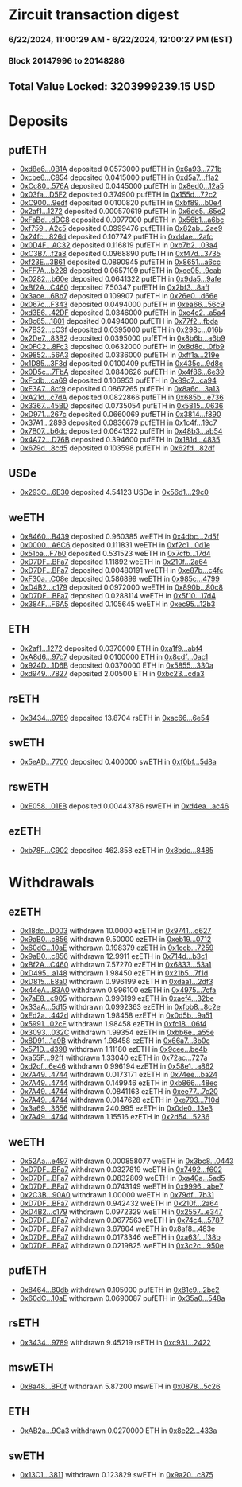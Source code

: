 # Zircuit transaction digest
### 6/22/2024, 11:00:29 AM - 6/22/2024, 12:00:27 PM (EST)
### Block 20147996 to 20148286

## Total Value Locked: 3203999239.15 USD

# Deposits
## pufETH
- [0xd8e6...0B1A](https://etherscan.io/address/0xd8e6a0e8377A458C0c3aCaefCB6EC2c4934e0B1A) deposited 0.0573000 pufETH in [0x6a93...771b](https://etherscan.io/tx/0xd8e6a0e8377A458C0c3aCaefCB6EC2c4934e0B1A)
- [0xcbe6...C854](https://etherscan.io/address/0xcbe6dDE7dfe22ED405bf689c6Bb10c863f1AC854) deposited 0.0415000 pufETH in [0xd5a7...f1a2](https://etherscan.io/tx/0xcbe6dDE7dfe22ED405bf689c6Bb10c863f1AC854)
- [0xCc80...576A](https://etherscan.io/address/0xCc8071b9755ABea1C3Cf33374195DFd4DFB6576A) deposited 0.0445000 pufETH in [0x8ed0...12a5](https://etherscan.io/tx/0xCc8071b9755ABea1C3Cf33374195DFd4DFB6576A)
- [0x03fa...D5F2](https://etherscan.io/address/0x03fa99fF3892Bc04480B1665e7A9b7Ea8C1CD5F2) deposited 0.374900 pufETH in [0x155d...72c2](https://etherscan.io/tx/0x03fa99fF3892Bc04480B1665e7A9b7Ea8C1CD5F2)
- [0xC900...9edf](https://etherscan.io/address/0xC90090770590BFA9278BF3eedE0C5E9878719edf) deposited 0.0100820 pufETH in [0xbf89...b0e4](https://etherscan.io/tx/0xC90090770590BFA9278BF3eedE0C5E9878719edf)
- [0x2af1...1272](https://etherscan.io/address/0x2af1f8dBff690885F5D845918e496C3898291272) deposited 0.000570619 pufETH in [0x6de5...65e2](https://etherscan.io/tx/0x2af1f8dBff690885F5D845918e496C3898291272)
- [0xFaBd...dDC8](https://etherscan.io/address/0xFaBdF9124ee97fA7B62fe7CADA9a786c06d1dDC8) deposited 0.0977000 pufETH in [0x56b1...a6bc](https://etherscan.io/tx/0xFaBdF9124ee97fA7B62fe7CADA9a786c06d1dDC8)
- [0xf759...A2c5](https://etherscan.io/address/0xf759AE34b828b71B3540757D6F023B12f475A2c5) deposited 0.0999476 pufETH in [0x82ab...2ae9](https://etherscan.io/tx/0xf759AE34b828b71B3540757D6F023B12f475A2c5)
- [0x24fc...826d](https://etherscan.io/address/0x24fc782DbF6e2ED379224ccA3193Ac9E4281826d) deposited 0.107742 pufETH in [0xddae...2afc](https://etherscan.io/tx/0x24fc782DbF6e2ED379224ccA3193Ac9E4281826d)
- [0x0D4F...AC32](https://etherscan.io/address/0x0D4F48b7cb4513c9c8056Fc7C1f5D83B491AAC32) deposited 0.116819 pufETH in [0xb7b2...03a4](https://etherscan.io/tx/0x0D4F48b7cb4513c9c8056Fc7C1f5D83B491AAC32)
- [0xC3B7...f2a8](https://etherscan.io/address/0xC3B7e2AdAc6A13Ad3f924e4778856dbe6516f2a8) deposited 0.0968890 pufETH in [0xf47d...3735](https://etherscan.io/tx/0xC3B7e2AdAc6A13Ad3f924e4778856dbe6516f2a8)
- [0xf23E...3B61](https://etherscan.io/address/0xf23E80E3c835054394075D955f849718F7dE3B61) deposited 0.0890945 pufETH in [0x8651...a6cc](https://etherscan.io/tx/0xf23E80E3c835054394075D955f849718F7dE3B61)
- [0xFF7A...b228](https://etherscan.io/address/0xFF7Ad38D2aa7EE01458d467645f08ab9CeC8b228) deposited 0.0657109 pufETH in [0xce05...9cab](https://etherscan.io/tx/0xFF7Ad38D2aa7EE01458d467645f08ab9CeC8b228)
- [0x0282...b60e](https://etherscan.io/address/0x0282119F14D81dFF7F84BD621b0EdA55dC36b60e) deposited 0.0641322 pufETH in [0x9da5...9afe](https://etherscan.io/tx/0x0282119F14D81dFF7F84BD621b0EdA55dC36b60e)
- [0xBf2A...C460](https://etherscan.io/address/0xBf2Ac0BaF27BE73Fc245547e7b0A56C86fC1C460) deposited 7.50347 pufETH in [0x2bf3...8aff](https://etherscan.io/tx/0xBf2Ac0BaF27BE73Fc245547e7b0A56C86fC1C460)
- [0x3ace...6Bb7](https://etherscan.io/address/0x3aceB77bf88c3A92079BAa8dB3Ddb172e3636Bb7) deposited 0.109907 pufETH in [0x26e0...d66e](https://etherscan.io/tx/0x3aceB77bf88c3A92079BAa8dB3Ddb172e3636Bb7)
- [0x067c...F343](https://etherscan.io/address/0x067c4153A1CA9061CBA3e3ec2260BdE95f35F343) deposited 0.0494000 pufETH in [0xea66...56c9](https://etherscan.io/tx/0x067c4153A1CA9061CBA3e3ec2260BdE95f35F343)
- [0xd3E6...42DF](https://etherscan.io/address/0xd3E6a0F7bf13f4699F99e4507dA744db867b42DF) deposited 0.0346000 pufETH in [0xe4c2...a5a4](https://etherscan.io/tx/0xd3E6a0F7bf13f4699F99e4507dA744db867b42DF)
- [0x8c65...1801](https://etherscan.io/address/0x8c658C893E1fA9e4402Dc7f3b6c882416c401801) deposited 0.0494000 pufETH in [0x77f2...fbda](https://etherscan.io/tx/0x8c658C893E1fA9e4402Dc7f3b6c882416c401801)
- [0x7B32...cC3f](https://etherscan.io/address/0x7B32D2a9ab5991a6F4bbAd58B7642E52edA9cC3f) deposited 0.0395000 pufETH in [0x298c...016b](https://etherscan.io/tx/0x7B32D2a9ab5991a6F4bbAd58B7642E52edA9cC3f)
- [0x2De7...83B2](https://etherscan.io/address/0x2De73F4418158585B18b6ce73a919054a54d83B2) deposited 0.0395000 pufETH in [0x8b6b...a6b9](https://etherscan.io/tx/0x2De73F4418158585B18b6ce73a919054a54d83B2)
- [0x0FC2...8Fc3](https://etherscan.io/address/0x0FC20FB2D6c51A7b5468f8593475A58D57Dc8Fc3) deposited 0.0632000 pufETH in [0x8d8d...0fb9](https://etherscan.io/tx/0x0FC20FB2D6c51A7b5468f8593475A58D57Dc8Fc3)
- [0x9852...56A3](https://etherscan.io/address/0x9852216254e983bC8a666eF521B896eEb6A056A3) deposited 0.0336000 pufETH in [0xff1a...219e](https://etherscan.io/tx/0x9852216254e983bC8a666eF521B896eEb6A056A3)
- [0x1D85...3F3d](https://etherscan.io/address/0x1D85ec7c6fE36AadaF1D210F3537a2F00ac43F3d) deposited 0.0100409 pufETH in [0x435c...9d8c](https://etherscan.io/tx/0x1D85ec7c6fE36AadaF1D210F3537a2F00ac43F3d)
- [0x0D5c...7FbA](https://etherscan.io/address/0x0D5cB911B61F7897D8452AFF2E74487C7e8e7FbA) deposited 0.0840626 pufETH in [0x4f86...6e39](https://etherscan.io/tx/0x0D5cB911B61F7897D8452AFF2E74487C7e8e7FbA)
- [0xFcdb...ca69](https://etherscan.io/address/0xFcdba57C7885d9D1B15A19f474ac1299AC27ca69) deposited 0.106953 pufETH in [0x89c7...ca94](https://etherscan.io/tx/0xFcdba57C7885d9D1B15A19f474ac1299AC27ca69)
- [0xE3A7...8cf9](https://etherscan.io/address/0xE3A79aCBbFc32D0B2E873801178845A2eE788cf9) deposited 0.0867265 pufETH in [0x8a6c...3a13](https://etherscan.io/tx/0xE3A79aCBbFc32D0B2E873801178845A2eE788cf9)
- [0xA21d...c7dA](https://etherscan.io/address/0xA21d67DD39af8888b1e540F85d8bA6e5d693c7dA) deposited 0.0822866 pufETH in [0x685b...e736](https://etherscan.io/tx/0xA21d67DD39af8888b1e540F85d8bA6e5d693c7dA)
- [0x3367...45BD](https://etherscan.io/address/0x336710F5d517E5222b9f1BE4b728AbbA536D45BD) deposited 0.0735054 pufETH in [0x5815...0636](https://etherscan.io/tx/0x336710F5d517E5222b9f1BE4b728AbbA536D45BD)
- [0xD971...267c](https://etherscan.io/address/0xD971867117602f01578848FB0c7fCaD48928267c) deposited 0.0660069 pufETH in [0x3814...f890](https://etherscan.io/tx/0xD971867117602f01578848FB0c7fCaD48928267c)
- [0x37A1...2898](https://etherscan.io/address/0x37A1e8F671fB3F46a2F83939ba406ce478072898) deposited 0.0836679 pufETH in [0x1c4f...19c7](https://etherscan.io/tx/0x37A1e8F671fB3F46a2F83939ba406ce478072898)
- [0x7B07...b6dc](https://etherscan.io/address/0x7B073B12519631778676d68aB1b0b349a2E1b6dc) deposited 0.0641322 pufETH in [0x48b3...ab54](https://etherscan.io/tx/0x7B073B12519631778676d68aB1b0b349a2E1b6dc)
- [0x4A72...D76B](https://etherscan.io/address/0x4A72130c8C20a5Bac5E53f6bc8eC4826c0d0D76B) deposited 0.394600 pufETH in [0x181d...4835](https://etherscan.io/tx/0x4A72130c8C20a5Bac5E53f6bc8eC4826c0d0D76B)
- [0x679d...8cd5](https://etherscan.io/address/0x679db6E71B595eE8140f458d59409D02eaa38cd5) deposited 0.103598 pufETH in [0x62fd...82df](https://etherscan.io/tx/0x679db6E71B595eE8140f458d59409D02eaa38cd5)
## USDe
- [0x293C...6E30](https://etherscan.io/address/0x293C6937D8D82e05B01335F7B33FBA0c8e256E30) deposited 4.54123 USDe in [0x56d1...29c0](https://etherscan.io/tx/0x293C6937D8D82e05B01335F7B33FBA0c8e256E30)
## weETH
- [0x8460...B439](https://etherscan.io/address/0x8460a627DF77a77DEed5D8d075bd94A603B8B439) deposited 0.960385 weETH in [0x4dbc...2d5f](https://etherscan.io/tx/0x8460a627DF77a77DEed5D8d075bd94A603B8B439)
- [0x0000...A6C6](https://etherscan.io/address/0x0000000188e3604489698eA73DE28524F2beA6C6) deposited 0.111831 weETH in [0xf2c1...0d1e](https://etherscan.io/tx/0x0000000188e3604489698eA73DE28524F2beA6C6)
- [0x51ba...F7b0](https://etherscan.io/address/0x51baDcf44BB9aF284e603276e9128cC88Ae6F7b0) deposited 0.531523 weETH in [0x7cfb...17d4](https://etherscan.io/tx/0x51baDcf44BB9aF284e603276e9128cC88Ae6F7b0)
- [0xD7DF...BFa7](https://etherscan.io/address/0xD7DF7E085214743530afF339aFC420c7c720BFa7) deposited 1.11892 weETH in [0x210f...2a64](https://etherscan.io/tx/0xD7DF7E085214743530afF339aFC420c7c720BFa7)
- [0xD7DF...BFa7](https://etherscan.io/address/0xD7DF7E085214743530afF339aFC420c7c720BFa7) deposited 0.00480191 weETH in [0xe87b...c4fc](https://etherscan.io/tx/0xD7DF7E085214743530afF339aFC420c7c720BFa7)
- [0xF30a...C08e](https://etherscan.io/address/0xF30a0731E66e49bE198F324f9Ac21f66a598C08e) deposited 0.586899 weETH in [0x985c...4799](https://etherscan.io/tx/0xF30a0731E66e49bE198F324f9Ac21f66a598C08e)
- [0xD4B2...c179](https://etherscan.io/address/0xD4B22056A6E006bc5670fd2dc4a0B5075ef9c179) deposited 0.0972000 weETH in [0x890b...80c8](https://etherscan.io/tx/0xD4B22056A6E006bc5670fd2dc4a0B5075ef9c179)
- [0xD7DF...BFa7](https://etherscan.io/address/0xD7DF7E085214743530afF339aFC420c7c720BFa7) deposited 0.0288114 weETH in [0x5f10...17d4](https://etherscan.io/tx/0xD7DF7E085214743530afF339aFC420c7c720BFa7)
- [0x384F...F6A5](https://etherscan.io/address/0x384F7cb1CE620458eb822B54fc6bF0147E42F6A5) deposited 0.105645 weETH in [0xec95...12b3](https://etherscan.io/tx/0x384F7cb1CE620458eb822B54fc6bF0147E42F6A5)
## ETH
- [0x2af1...1272](https://etherscan.io/address/0x2af1f8dBff690885F5D845918e496C3898291272) deposited 0.0370000 ETH in [0xa1f9...abf4](https://etherscan.io/tx/0x2af1f8dBff690885F5D845918e496C3898291272)
- [0xA8d6...97c7](https://etherscan.io/address/0xA8d613E5929601445Ef5fAD3D5b2c13617af97c7) deposited 0.0100000 ETH in [0x8cdf...0ac1](https://etherscan.io/tx/0xA8d613E5929601445Ef5fAD3D5b2c13617af97c7)
- [0x924D...1D6B](https://etherscan.io/address/0x924D92752be8233476a3ee5f6164BBD64d821D6B) deposited 0.0370000 ETH in [0x5855...330a](https://etherscan.io/tx/0x924D92752be8233476a3ee5f6164BBD64d821D6B)
- [0xd949...7827](https://etherscan.io/address/0xd9492BA280B59A5a70e46d120BC34b58A13d7827) deposited 2.00500 ETH in [0xbc23...cda3](https://etherscan.io/tx/0xd9492BA280B59A5a70e46d120BC34b58A13d7827)
## rsETH
- [0x3434...9789](https://etherscan.io/address/0x34349c5569e7B846c3558961552D2202760A9789) deposited 13.8704 rsETH in [0xac66...6e54](https://etherscan.io/tx/0x34349c5569e7B846c3558961552D2202760A9789)
## swETH
- [0x5eAD...7700](https://etherscan.io/address/0x5eAD5ecdC7539201a8c6C5a665e6fae419D17700) deposited 0.400000 swETH in [0xf0bf...5d8a](https://etherscan.io/tx/0x5eAD5ecdC7539201a8c6C5a665e6fae419D17700)
## rswETH
- [0xE058...01EB](https://etherscan.io/address/0xE0583DE8071dff9882A4Bf48bf15a171555701EB) deposited 0.00443786 rswETH in [0xd4ea...ac46](https://etherscan.io/tx/0xE0583DE8071dff9882A4Bf48bf15a171555701EB)
## ezETH
- [0xb78F...C902](https://etherscan.io/address/0xb78FA4De2786259b77136560E543613F1517C902) deposited 462.858 ezETH in [0x8bdc...8485](https://etherscan.io/tx/0xb78FA4De2786259b77136560E543613F1517C902)
# Withdrawals
## ezETH
- [0x18dc...D003](https://etherscan.io/address/0x18dc0A403f39452435Ec687b28841FA54984D003) withdrawn 10.0000 ezETH in [0x9741...d627](https://etherscan.io/tx/0x18dc0A403f39452435Ec687b28841FA54984D003)
- [0x9aB0...c856](https://etherscan.io/address/0x9aB02cC61b294f0A430089449171E6bACf16c856) withdrawn 9.50000 ezETH in [0xeb19...0712](https://etherscan.io/tx/0x9aB02cC61b294f0A430089449171E6bACf16c856)
- [0x60dC...10aE](https://etherscan.io/address/0x60dC603FE504f78fb421f1Fa3A29338cC16F10aE) withdrawn 0.198379 ezETH in [0x1ccb...7259](https://etherscan.io/tx/0x60dC603FE504f78fb421f1Fa3A29338cC16F10aE)
- [0x9aB0...c856](https://etherscan.io/address/0x9aB02cC61b294f0A430089449171E6bACf16c856) withdrawn 12.9911 ezETH in [0x714d...b3c1](https://etherscan.io/tx/0x9aB02cC61b294f0A430089449171E6bACf16c856)
- [0xBf2A...C460](https://etherscan.io/address/0xBf2Ac0BaF27BE73Fc245547e7b0A56C86fC1C460) withdrawn 7.57270 ezETH in [0x6833...53a1](https://etherscan.io/tx/0xBf2Ac0BaF27BE73Fc245547e7b0A56C86fC1C460)
- [0xD495...a148](https://etherscan.io/address/0xD495A51a4F8E1f7F56322BDc75fAfCc0E3a5a148) withdrawn 1.98450 ezETH in [0x21b5...7f1d](https://etherscan.io/tx/0xD495A51a4F8E1f7F56322BDc75fAfCc0E3a5a148)
- [0xD815...E8a0](https://etherscan.io/address/0xD815284C303C146fBb22B9bE152c3fE46FF8E8a0) withdrawn 0.996199 ezETH in [0xdaa1...2df3](https://etherscan.io/tx/0xD815284C303C146fBb22B9bE152c3fE46FF8E8a0)
- [0x44eA...83A0](https://etherscan.io/address/0x44eAEAC1Eb58fFBeE022DB1DfC7ABb1a53B683A0) withdrawn 0.996100 ezETH in [0x4975...7cfa](https://etherscan.io/tx/0x44eAEAC1Eb58fFBeE022DB1DfC7ABb1a53B683A0)
- [0x7aE8...c905](https://etherscan.io/address/0x7aE8bf1446656c652Da19C910DcD93cAD194c905) withdrawn 0.996199 ezETH in [0xaef4...32be](https://etherscan.io/tx/0x7aE8bf1446656c652Da19C910DcD93cAD194c905)
- [0x33aA...5d15](https://etherscan.io/address/0x33aA07AD525480398A7dA8D6492Af8aEA4FE5d15) withdrawn 0.0992363 ezETH in [0xfbb8...8c2e](https://etherscan.io/tx/0x33aA07AD525480398A7dA8D6492Af8aEA4FE5d15)
- [0xEd2a...442d](https://etherscan.io/address/0xEd2a42f39582f19E728738B1145259416c36442d) withdrawn 1.98458 ezETH in [0x0d5b...9a51](https://etherscan.io/tx/0xEd2a42f39582f19E728738B1145259416c36442d)
- [0x5991...02cF](https://etherscan.io/address/0x5991EAD0543A2Ed72f32cF07B0e02ec002e002cF) withdrawn 1.98458 ezETH in [0xfc18...06f4](https://etherscan.io/tx/0x5991EAD0543A2Ed72f32cF07B0e02ec002e002cF)
- [0x3093...032C](https://etherscan.io/address/0x30937D8D9766422577b9905fdb3698e9ff8E032C) withdrawn 1.99354 ezETH in [0xbb6e...a55e](https://etherscan.io/tx/0x30937D8D9766422577b9905fdb3698e9ff8E032C)
- [0x8D91...1a9B](https://etherscan.io/address/0x8D91a0535c0a4233E21fFdf9039a8796B8e11a9B) withdrawn 1.98458 ezETH in [0x66a7...3b0c](https://etherscan.io/tx/0x8D91a0535c0a4233E21fFdf9039a8796B8e11a9B)
- [0x571D...d398](https://etherscan.io/address/0x571D0b9D5A40342C23AEF69ED64F9a3B25E8d398) withdrawn 1.11180 ezETH in [0x9cee...be4b](https://etherscan.io/tx/0x571D0b9D5A40342C23AEF69ED64F9a3B25E8d398)
- [0xa55F...92ff](https://etherscan.io/address/0xa55FFba12cfC7Cb1db0c1E7FBD43aE99b63492ff) withdrawn 1.33040 ezETH in [0x72ac...727a](https://etherscan.io/tx/0xa55FFba12cfC7Cb1db0c1E7FBD43aE99b63492ff)
- [0xd2cf...6e46](https://etherscan.io/address/0xd2cf565Bb1DF3C389aa80E73bA0C1861752F6e46) withdrawn 0.996194 ezETH in [0x58e1...a862](https://etherscan.io/tx/0xd2cf565Bb1DF3C389aa80E73bA0C1861752F6e46)
- [0x7A49...4744](https://etherscan.io/address/0x7A493Be5c2ce014cD049Bf178a1ac0Db1B434744) withdrawn 0.0173171 ezETH in [0x74ee...ba24](https://etherscan.io/tx/0x7A493Be5c2ce014cD049Bf178a1ac0Db1B434744)
- [0x7A49...4744](https://etherscan.io/address/0x7A493Be5c2ce014cD049Bf178a1ac0Db1B434744) withdrawn 0.149946 ezETH in [0xb866...48ec](https://etherscan.io/tx/0x7A493Be5c2ce014cD049Bf178a1ac0Db1B434744)
- [0x7A49...4744](https://etherscan.io/address/0x7A493Be5c2ce014cD049Bf178a1ac0Db1B434744) withdrawn 0.0841163 ezETH in [0xee77...7c20](https://etherscan.io/tx/0x7A493Be5c2ce014cD049Bf178a1ac0Db1B434744)
- [0x7A49...4744](https://etherscan.io/address/0x7A493Be5c2ce014cD049Bf178a1ac0Db1B434744) withdrawn 0.0147628 ezETH in [0xe793...710d](https://etherscan.io/tx/0x7A493Be5c2ce014cD049Bf178a1ac0Db1B434744)
- [0x3a69...3656](https://etherscan.io/address/0x3a6964CcaA0d06D1d3a31e637da89B7A25153656) withdrawn 240.995 ezETH in [0x0de0...13e3](https://etherscan.io/tx/0x3a6964CcaA0d06D1d3a31e637da89B7A25153656)
- [0x7A49...4744](https://etherscan.io/address/0x7A493Be5c2ce014cD049Bf178a1ac0Db1B434744) withdrawn 1.15516 ezETH in [0x2d54...5236](https://etherscan.io/tx/0x7A493Be5c2ce014cD049Bf178a1ac0Db1B434744)
## weETH
- [0x52Aa...e497](https://etherscan.io/address/0x52Aa899454998Be5b000Ad077a46Bbe360F4e497) withdrawn 0.000858077 weETH in [0x3bc8...0443](https://etherscan.io/tx/0x52Aa899454998Be5b000Ad077a46Bbe360F4e497)
- [0xD7DF...BFa7](https://etherscan.io/address/0xD7DF7E085214743530afF339aFC420c7c720BFa7) withdrawn 0.0327819 weETH in [0x7492...f602](https://etherscan.io/tx/0xD7DF7E085214743530afF339aFC420c7c720BFa7)
- [0xD7DF...BFa7](https://etherscan.io/address/0xD7DF7E085214743530afF339aFC420c7c720BFa7) withdrawn 0.0832809 weETH in [0xa40a...5ad5](https://etherscan.io/tx/0xD7DF7E085214743530afF339aFC420c7c720BFa7)
- [0xD7DF...BFa7](https://etherscan.io/address/0xD7DF7E085214743530afF339aFC420c7c720BFa7) withdrawn 0.0743149 weETH in [0x9996...abe7](https://etherscan.io/tx/0xD7DF7E085214743530afF339aFC420c7c720BFa7)
- [0x2C3B...90A0](https://etherscan.io/address/0x2C3BcaFA31DDE5C1ADCFA8B358fDD75B996290A0) withdrawn 1.00000 weETH in [0x79df...7b31](https://etherscan.io/tx/0x2C3BcaFA31DDE5C1ADCFA8B358fDD75B996290A0)
- [0xD7DF...BFa7](https://etherscan.io/address/0xD7DF7E085214743530afF339aFC420c7c720BFa7) withdrawn 0.942432 weETH in [0x210f...2a64](https://etherscan.io/tx/0xD7DF7E085214743530afF339aFC420c7c720BFa7)
- [0xD4B2...c179](https://etherscan.io/address/0xD4B22056A6E006bc5670fd2dc4a0B5075ef9c179) withdrawn 0.0972329 weETH in [0x2557...e347](https://etherscan.io/tx/0xD4B22056A6E006bc5670fd2dc4a0B5075ef9c179)
- [0xD7DF...BFa7](https://etherscan.io/address/0xD7DF7E085214743530afF339aFC420c7c720BFa7) withdrawn 0.0677563 weETH in [0x74c4...5787](https://etherscan.io/tx/0xD7DF7E085214743530afF339aFC420c7c720BFa7)
- [0xD7DF...BFa7](https://etherscan.io/address/0xD7DF7E085214743530afF339aFC420c7c720BFa7) withdrawn 3.67604 weETH in [0x8af8...483e](https://etherscan.io/tx/0xD7DF7E085214743530afF339aFC420c7c720BFa7)
- [0xD7DF...BFa7](https://etherscan.io/address/0xD7DF7E085214743530afF339aFC420c7c720BFa7) withdrawn 0.0173346 weETH in [0xa63f...f38b](https://etherscan.io/tx/0xD7DF7E085214743530afF339aFC420c7c720BFa7)
- [0xD7DF...BFa7](https://etherscan.io/address/0xD7DF7E085214743530afF339aFC420c7c720BFa7) withdrawn 0.0219825 weETH in [0x3c2c...950e](https://etherscan.io/tx/0xD7DF7E085214743530afF339aFC420c7c720BFa7)
## pufETH
- [0x8464...80db](https://etherscan.io/address/0x84649Ab570F6a4E179a65FCC2f14aAfd363680db) withdrawn 0.105000 pufETH in [0x81c9...2bc2](https://etherscan.io/tx/0x84649Ab570F6a4E179a65FCC2f14aAfd363680db)
- [0x60dC...10aE](https://etherscan.io/address/0x60dC603FE504f78fb421f1Fa3A29338cC16F10aE) withdrawn 0.0690087 pufETH in [0x35a0...548a](https://etherscan.io/tx/0x60dC603FE504f78fb421f1Fa3A29338cC16F10aE)
## rsETH
- [0x3434...9789](https://etherscan.io/address/0x34349c5569e7B846c3558961552D2202760A9789) withdrawn 9.45219 rsETH in [0xc931...2422](https://etherscan.io/tx/0x34349c5569e7B846c3558961552D2202760A9789)
## mswETH
- [0x8a48...BF0f](https://etherscan.io/address/0x8a48dcAFFDf71C547cD0Fd0434ae40fA57bCBF0f) withdrawn 5.87200 mswETH in [0x0878...5c26](https://etherscan.io/tx/0x8a48dcAFFDf71C547cD0Fd0434ae40fA57bCBF0f)
## ETH
- [0xAB2a...9Ca3](https://etherscan.io/address/0xAB2aE2A7E0Ad6ec4EbE01373499382116d5A9Ca3) withdrawn 0.0270000 ETH in [0x8e22...433a](https://etherscan.io/tx/0xAB2aE2A7E0Ad6ec4EbE01373499382116d5A9Ca3)
## swETH
- [0x13C1...3811](https://etherscan.io/address/0x13C10eCb747F71b8Aa01304B1fA08383A9163811) withdrawn 0.123829 swETH in [0x9a20...c875](https://etherscan.io/tx/0x13C10eCb747F71b8Aa01304B1fA08383A9163811)
